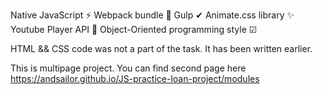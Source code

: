 Native JavaScript ⚡ Webpack bundle 🎁 Gulp ✔ Animate.css library ✨ Youtube Player API 🔴 Object-Oriented programming style ☑

HTML && CSS code was not a part of the task. It has been written earlier.

This is multipage project. You can find second page here https://andsailor.github.io/JS-practice-loan-project/modules

